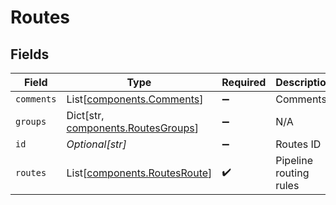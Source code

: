 # Routes


## Fields

| Field                                                                     | Type                                                                      | Required                                                                  | Description                                                               |
| ------------------------------------------------------------------------- | ------------------------------------------------------------------------- | ------------------------------------------------------------------------- | ------------------------------------------------------------------------- |
| `comments`                                                                | List[[components.Comments](../../models/shared/comments.md)]              | :heavy_minus_sign:                                                        | Comments                                                                  |
| `groups`                                                                  | Dict[str, [components.RoutesGroups](../../models/shared/routesgroups.md)] | :heavy_minus_sign:                                                        | N/A                                                                       |
| `id`                                                                      | *Optional[str]*                                                           | :heavy_minus_sign:                                                        | Routes ID                                                                 |
| `routes`                                                                  | List[[components.RoutesRoute](../../models/shared/routesroute.md)]        | :heavy_check_mark:                                                        | Pipeline routing rules                                                    |